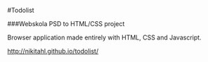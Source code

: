 #Todolist

###Webskola PSD to HTML/CSS project

Browser application made entirely with HTML, CSS and Javascript.

http://nikitahl.github.io/todolist/

